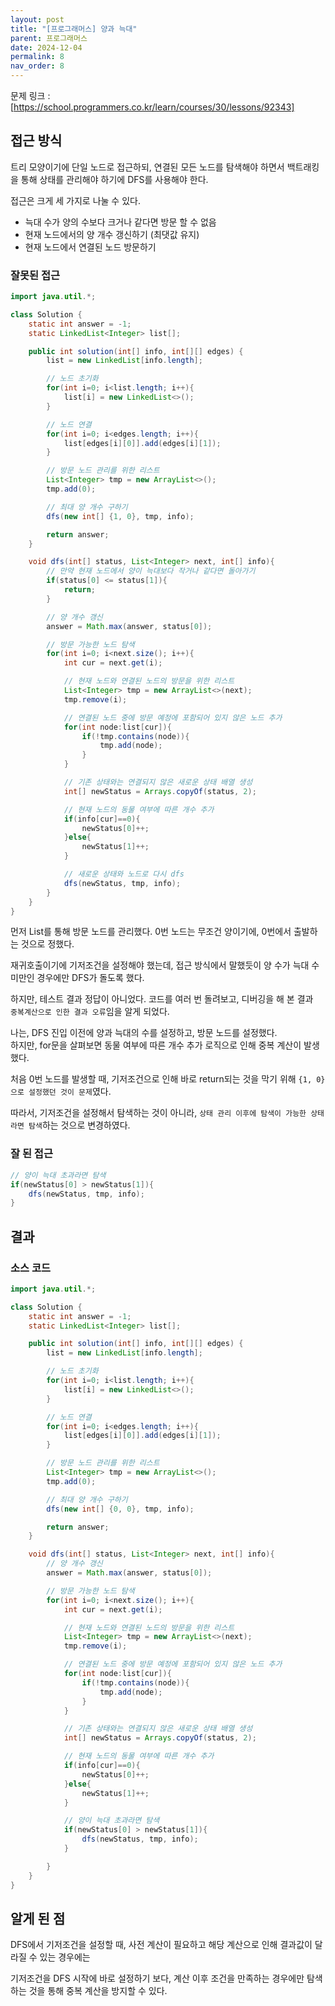 ```yaml
---
layout: post
title: "[프로그래머스] 양과 늑대"
parent: 프로그래머스
date: 2024-12-04
permalink: 8
nav_order: 8
---
```


문제 링크 : [https://school.programmers.co.kr/learn/courses/30/lessons/92343]

## 접근 방식

트리 모양이기에 단일 노드로 접근하되, 연결된 모든 노드를 탐색해야 하면서 백트래킹을 통해 상태를 관리해야 하기에 DFS를 사용해야 한다.

접근은 크게 세 가지로 나눌 수 있다.

- 늑대 수가 양의 수보다 크거나 같다면 방문 할 수 없음
- 현재 노드에서의 양 개수 갱신하기 (최댓값 유지)
- 현재 노드에서 연결된 노드 방문하기

### 잘못된 접근

```java
import java.util.*;

class Solution {
    static int answer = -1;
    static LinkedList<Integer> list[];

    public int solution(int[] info, int[][] edges) {
        list = new LinkedList[info.length];

        // 노드 초기화
        for(int i=0; i<list.length; i++){
            list[i] = new LinkedList<>();
        }

        // 노드 연결
        for(int i=0; i<edges.length; i++){
            list[edges[i][0]].add(edges[i][1]);
        }

        // 방문 노드 관리를 위한 리스트
        List<Integer> tmp = new ArrayList<>();
        tmp.add(0);

        // 최대 양 개수 구하기
        dfs(new int[] {1, 0}, tmp, info);

        return answer;
    }

    void dfs(int[] status, List<Integer> next, int[] info){
        // 만약 현재 노드에서 양이 늑대보다 작거나 같다면 돌아가기
        if(status[0] <= status[1]){
            return;
        }

        // 양 개수 갱신
        answer = Math.max(answer, status[0]);

        // 방문 가능한 노드 탐색
        for(int i=0; i<next.size(); i++){
            int cur = next.get(i);

            // 현재 노드와 연결된 노드의 방문을 위한 리스트
            List<Integer> tmp = new ArrayList<>(next);
            tmp.remove(i);

            // 연결된 노드 중에 방문 예정에 포함되어 있지 않은 노드 추가
            for(int node:list[cur]){
                if(!tmp.contains(node)){
                    tmp.add(node);
                }
            }

            // 기존 상태와는 연결되지 않은 새로운 상태 배열 생성
            int[] newStatus = Arrays.copyOf(status, 2);

            // 현재 노드의 동물 여부에 따른 개수 추가
            if(info[cur]==0){
                newStatus[0]++;
            }else{
                newStatus[1]++;
            }

            // 새로운 상태와 노드로 다시 dfs
            dfs(newStatus, tmp, info);
        }
    }
}
```

먼저 List를 통해 방문 노드를 관리했다. 0번 노드는 무조건 양이기에, 0번에서 출발하는 것으로 정했다.

재귀호출이기에 기저조건을 설정해야 했는데, 접근 방식에서 말했듯이 양 수가 늑대 수 미만인 경우에만 DFS가 돌도록 했다.

하지만, 테스트 결과 정답이 아니었다. 코드를 여러 번 돌려보고, 디버깅을 해 본 결과  
`중복계산으로 인한 결과 오류`임을 알게 되었다.

나는, DFS 진입 이전에 양과 늑대의 수를 설정하고, 방문 노드를 설정했다.  
하지만, for문을 살펴보면 동물 여부에 따른 개수 추가 로직으로 인해 중복 계산이 발생했다.

처음 0번 노드를 발생할 때, 기저조건으로 인해 바로 return되는 것을 막기 위해 `{1, 0}으로 설정했던 것이 문제`였다.

따라서, 기저조건을 설정해서 탐색하는 것이 아니라, `상태 관리 이후에 탐색이 가능한 상태라면 탐색`하는 것으로 변경하였다.

### 잘 된 접근

```java
// 양이 늑대 초과라면 탐색
if(newStatus[0] > newStatus[1]){
    dfs(newStatus, tmp, info);
}
```

## 결과

### 소스 코드

```java
import java.util.*;

class Solution {
    static int answer = -1;
    static LinkedList<Integer> list[];

    public int solution(int[] info, int[][] edges) {
        list = new LinkedList[info.length];

        // 노드 초기화
        for(int i=0; i<list.length; i++){
            list[i] = new LinkedList<>();
        }

        // 노드 연결
        for(int i=0; i<edges.length; i++){
            list[edges[i][0]].add(edges[i][1]);
        }

        // 방문 노드 관리를 위한 리스트
        List<Integer> tmp = new ArrayList<>();
        tmp.add(0);

        // 최대 양 개수 구하기
        dfs(new int[] {0, 0}, tmp, info);

        return answer;
    }

    void dfs(int[] status, List<Integer> next, int[] info){
        // 양 개수 갱신
        answer = Math.max(answer, status[0]);

        // 방문 가능한 노드 탐색
        for(int i=0; i<next.size(); i++){
            int cur = next.get(i);

            // 현재 노드와 연결된 노드의 방문을 위한 리스트
            List<Integer> tmp = new ArrayList<>(next);
            tmp.remove(i);

            // 연결된 노드 중에 방문 예정에 포함되어 있지 않은 노드 추가
            for(int node:list[cur]){
                if(!tmp.contains(node)){
                    tmp.add(node);
                }
            }

            // 기존 상태와는 연결되지 않은 새로운 상태 배열 생성
            int[] newStatus = Arrays.copyOf(status, 2);

            // 현재 노드의 동물 여부에 따른 개수 추가
            if(info[cur]==0){
                newStatus[0]++;
            }else{
                newStatus[1]++;
            }

            // 양이 늑대 초과라면 탐색
            if(newStatus[0] > newStatus[1]){
                dfs(newStatus, tmp, info);
            }

        }
    }
}
```

## 알게 된 점

DFS에서 기저조건을 설정할 때, 사전 계산이 필요하고 해당 계산으로 인해 결과값이 달라질 수 있는 경우에는

기저조건을 DFS 시작에 바로 설정하기 보다, 계산 이후 조건을 만족하는 경우에만 탐색하는 것을 통해 중복 계산을 방지할 수 있다.

[https://school.programmers.co.kr/learn/courses/30/lessons/92343]: https://school.programmers.co.kr/learn/courses/30/lessons/92343
